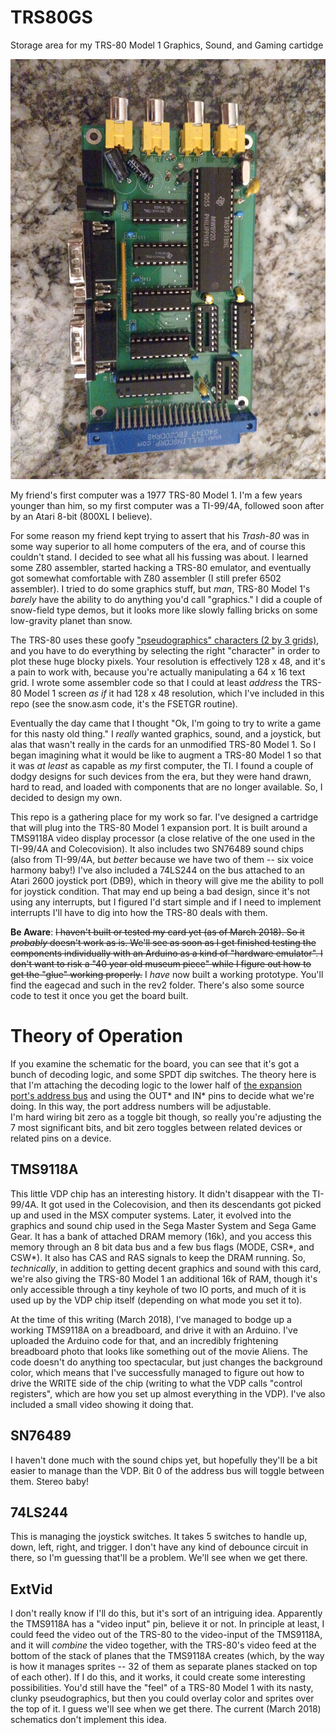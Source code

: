 # TRS80GS
Storage area for my TRS-80 Model 1 Graphics, Sound, and Gaming cartidge

![Photo of prototype PCB](/img/TRS-80%20Model%201%20GraphicsSoundJoystick%20Card%20Prototype%20-%20Imgur.jpg?raw=true "Prototype PCB")


My friend's first computer was a 1977 TRS-80 Model 1.  I'm a few years younger than him, so my first computer was a TI-99/4A, 
followed soon after by an Atari 8-bit (800XL I believe).

For some reason my friend kept trying to assert that his *Trash-80* was in some way superior to all home computers of the era, 
and of course this couldn't stand.  I decided to see what all his fussing was about.  I learned some Z80 assembler, 
started hacking a TRS-80 emulator, and eventually got somewhat comfortable with Z80 assembler (I still prefer 6502 assembler).  I 
tried to do some graphics stuff, but *man*, TRS-80 Model 1's *barely* have the ability to do anything you'd call "graphics." 
I did a couple of snow-field type demos, but it looks more like slowly falling bricks on some low-gravity planet than snow.

The TRS-80 uses these goofy ["pseudographics" characters (2 by 3 grids)](https://www.classic-computers.org.nz/system-80/manuals_tm3_page33.jpg), 
and you have to do everything by selecting the right "character" in order to plot these huge blocky pixels.  Your resolution is effectively 128 x 48, and 
it's a pain to work with, because you're actually manipulating a 64 x 16 text grid.  I wrote some assembler code so that I could at least *address* 
the TRS-80 Model 1 screen *as if* it had 128 x 48 resolution, which I've included in this repo (see the snow.asm code, it's the FSETGR routine).

Eventually the day came that I thought "Ok, I'm going to try to write a game for this nasty old thing."  I *really* wanted 
graphics, sound, and a joystick, but alas that wasn't really in the cards for an unmodified TRS-80 Model 1.  So I began 
imagining what it would be like to augment a TRS-80 Model 1 so that it was *at least* as capable as *my* first computer, the 
TI.  I found a couple of dodgy designs for such devices from the era, but they were hand drawn, hard to read, and loaded with 
components that are no longer available.  So, I decided to design my own.

This repo is a gathering place for my work so far.  I've designed a cartridge that will plug into the TRS-80 Model 1 expansion 
port.  It is built around a TMS9118A video display processor (a close relative of the one used in the TI-99/4A and Colecovision).
It also includes two SN76489 sound chips (also from TI-99/4A, but *better* because we have two of them -- six voice harmony baby!)
I've also included a 74LS244 on the bus attached to an Atari 2600 joystick port (DB9), which in theory will give me the 
ability to poll for joystick condition.  That may end up being a bad design, since it's not using any interrupts, but I 
figured I'd start simple and if I need to implement interrupts I'll have to dig into how the TRS-80 deals with them.

**Be Aware**:  ~~I haven't built or tested my card yet (as of March 2018).  So it *probably* doesn't work as is.  We'll see as soon as 
I get finished testing the components individually with an Arduino as a kind of "hardware emulator".  I don't want to risk a 
"40 year old museum piece" while I figure out how to get the "glue" working properly.~~  I *have* now built a working prototype.  You'll find the eagecad and such in the rev2 folder.  There's also some source code to test it once you get the board built.  

Theory of Operation
===================

If you examine the schematic for the board, you can see that it's got a bunch of decoding logic, and some SPDT dip switches.  The theory here 
is that I'm attaching the decoding logic to the lower half of [the expansion port's address bus](http://www.classiccmp.org/cpmarchives/trs80/mirrors/kjsl/www.kjsl.com/trs80/mod1intern.html) 
and using the OUT* and IN* pins to decide what we're doing.  In this way, the port address numbers will be adjustable.  
I'm hard wiring bit zero as a toggle bit though, so really you're adjusting the 7 most significant bits, and bit zero toggles 
between related devices or related pins on a device.

TMS9118A
--------
This little VDP chip has an interesting history.  It didn't disappear with the TI-99/4A.  It got used in the Colecovision, and
then its descendants got picked up and used in the MSX computer systems.  Later, it evolved into the graphics and sound chip
used in the Sega Master System and Sega Game Gear.  It has a bank of attached DRAM memory (16k), and you access this memory through
an 8 bit data bus and a few bus flags (MODE, CSR*, and CSW*).  It also has CAS and RAS signals to keep the DRAM running.  So, *technically*, in addition to getting decent graphics and 
sound with this card, we're also giving the TRS-80 Model 1 an additional 16k of RAM, though it's only accessible through a 
tiny keyhole of two IO ports, and much of it is used up by the VDP chip itself (depending on what mode you set it to).

At the time of this writing (March 2018), I've managed to bodge up a working TMS9118A on a breadboard, and drive it with an 
Arduino.  I've uploaded the Arduino code for that, and an incredibly frightening breadboard photo that looks like something out of 
the movie Aliens.  The code doesn't do anything too spectacular, but just changes the background color, which means that 
I've successfully managed to figure out how to drive the WRITE side of the chip (writing to what the VDP calls "control 
registers", which are how you set up almost everything in the VDP).  I've also included a small video showing it doing that.

SN76489
-------
I haven't done much with the sound chips yet, but hopefully they'll be a bit easier to manage than the VDP.  Bit 0 of the 
address bus will toggle between them.  Stereo baby!

74LS244
-------
This is managing the joystick switches.  It takes 5 switches to handle up, down, left, right, and trigger.  I don't have any
kind of debounce circuit in there, so I'm guessing that'll be a problem.  We'll see when we get there.  

ExtVid
------
I don't really know if I'll do this, but it's sort of an intriguing idea.  Apparently the TMS9118A has a "video input" pin, 
believe it or not.  In principle at least, I could feed the video out of the TRS-80 to the video-input of the TMS9118A, and it
will *combine* the video together, with the TRS-80's video feed at the bottom of the stack of planes that the TMS9118A creates (which, 
by the way is how it manages sprites -- 32 of them as separate planes stacked on top of each other).  If I do this, and it 
works, it could create some interesting possibilities.  You'd still have the "feel" of a TRS-80 Model 1 with its nasty, clunky
pseudographics, but then you could overlay color and sprites over the top of it.  I guess we'll see when we get there.  The 
current (March 2018) schematics don't implement this idea.

